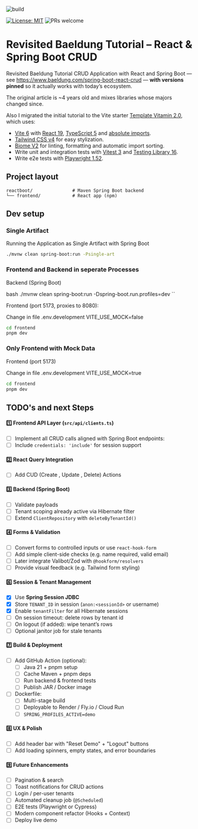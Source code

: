 ![build](https://github.com/chhex/spring-boot-react-crud-revisited/actions/workflows/build.yml/badge.svg?branch=main)

[![License: MIT](https://img.shields.io/badge/License-MIT-yellow.svg)](LICENSE)
![PRs welcome](https://img.shields.io/badge/PRs-welcome-brightgreen.svg)

# Revisited Baeldung Tutorial – React & Spring Boot CRUD

Revisited Baeldung Tutorial CRUD Application with React and Spring Boot — see https://www.baeldung.com/spring-boot-react-crud — **with versions pinned** so it actually works with today’s ecosystem.

The original article is ~4 years old and mixes libraries whose majors changed since.

Also I migrated the initial tutorial to the Vite starter [Template Vitamin 2.0](https://github.com/wtchnm/Vitamin), which uses:

- [Vite 6](https://vitejs.dev) with [React 19](https://reactjs.org), [TypeScript 5](https://www.typescriptlang.org) and [absolute imports](https://github.com/aleclarson/vite-tsconfig-paths).
- [Tailwind CSS v4](https://tailwindcss.com) for easy stylization.
- [Biome V2](https://next.biomejs.dev) for linting, formatting and automatic import sorting.
- Write unit and integration tests with [Vitest 3](https://vitest.dev/) and [Testing Library 16](https://testing-library.com/).
- Write e2e tests with [Playwright 1.52](https://www.cypress.io).

## Project layout

```
reactboot/               # Maven Spring Boot backend
└── frontend/            # React app (npm)
```

## Dev setup

### Single Artifact

Running the Application as Single Artifact with Spring Boot

```bash
./mvnw clean spring-boot:run -Psingle-art
```

### Frontend and Backend in seperate Processes

Backend (Spring Boot)

bash
./mvnw clean spring-boot:run -Dspring-boot.run.profiles=dev
``

Frontend (port 5173, proxies to 8080):

Change in file .env.development VITE_USE_MOCK=false

```bash
cd frontend
pnpm dev
```

### Only Frontend with Mock Data

Frontend (port 5173)

Change in file .env.development VITE_USE_MOCK=true

```bash
cd frontend
pnpm dev
```

## TODO's and next Steps

#### 1️⃣ Frontend API Layer (`src/api/clients.ts`)

- [ ] Implement all CRUD calls aligned with Spring Boot endpoints:
- [ ] Include `credentials: 'include'` for session support

#### 2️⃣ React Query Integration

- [ ] Add CUD (Create , Update , Delete) Actions

#### 3️⃣ Backend (Spring Boot)

- [ ] Validate payloads
- [ ] Tenant scoping already active via Hibernate filter
- [ ] Extend `ClientRepository` with `deleteByTenantId()`

#### 4️⃣ Forms & Validation

- [ ] Convert forms to controlled inputs or use `react-hook-form`
- [ ] Add simple client-side checks (e.g. name required, valid email)
- [ ] Later integrate Valibot/Zod with `@hookform/resolvers`
- [ ] Provide visual feedback (e.g. Tailwind form styling)

#### 6️⃣ Session & Tenant Management

- [x] Use **Spring Session JDBC**
- [x] Store `TENANT_ID` in session (`anon:<sessionId>` or username)
- [x] Enable `tenantFilter` for all Hibernate sessions
- [ ] On session timeout: delete rows by tenant id
- [ ] On logout (if added): wipe tenant’s rows
- [ ] Optional janitor job for stale tenants

#### 7️⃣ Build & Deployment

- [ ] Add GitHub Action (optional):
  - [ ] Java 21 + pnpm setup
  - [ ] Cache Maven + pnpm deps
  - [ ] Run backend & frontend tests
  - [ ] Publish JAR / Docker image
- [ ] Dockerfile:
  - [ ] Multi-stage build
  - [ ] Deployable to Render / Fly.io / Cloud Run
  - [ ] `SPRING_PROFILES_ACTIVE=demo`

#### 8️⃣ UX & Polish

- [ ] Add header bar with "Reset Demo" + "Logout" buttons
- [ ] Add loading spinners, empty states, and error boundaries

#### 9️⃣ Future Enhancements

- [ ] Pagination & search
- [ ] Toast notifications for CRUD actions
- [ ] Login / per-user tenants
- [ ] Automated cleanup job (`@Scheduled`)
- [ ] E2E tests (Playwright or Cypress)
- [ ] Modern component refactor (Hooks + Context)
- [ ] Deploy live demo